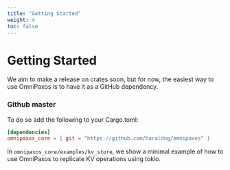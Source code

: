 ```yaml
---
title: "Getting Started"
weight: 4
toc: false
---
```

# Getting Started
We aim to make a release on crates soon, but for now, the easiest way to use OmniPaxos is to have it as a GitHub dependency.
<!-- ## Setting up Rust
It is recommended to run OmniPaxos on a *nightly* version of the Rust toolchain.

We recommend using the [rustup](https://rustup.rs/) tool to easily install the latest nightly version of rust and keep it updated. Instructions should be on the screen once rustup is downloaded.

> **Using the nightly toolchain:** Rustup can be configured to default to the nightly toolchain by running `rustup default nightly`. 

## Cargo

Add OmniPaxos to your cargo project as a dependency:

```toml
[dependencies]
omnipaxos = "LATEST_VERSION"
``` 
The latest version can be found on [crates.io](https://crates.io/crates/omnipaxos). -->

### Github master

<!--You can also point cargo to the latest [Github](https://github.com/haraldng/omnipaxos) master version, instead of a release.  -->
To do so add the following to your Cargo.toml:

```toml
[dependencies]
omnipaxos_core = { git = "https://github.com/haraldng/omnipaxos" }
```

In ``omnipaxos_core/examples/kv_store``, we show a minimal example of how to use OmniPaxos to replicate KV operations using tokio.